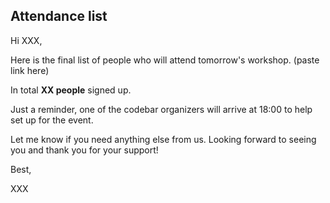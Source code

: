 ## Attendance list

Hi XXX,

Here is the final list of people who will attend tomorrow's workshop.
(paste link here)

In total **XX people** signed up.

Just a reminder, one of the codebar organizers will arrive at 18:00 to help set up for the event.

Let me know if you need anything else from us. Looking forward to seeing you and thank you for your support!

Best,

XXX

